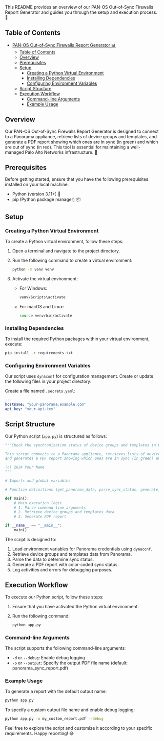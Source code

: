 This README provides an overview of our PAN-OS Out-of-Sync Firewalls Report Generator and guides you through the setup and execution process. 🚀

## Table of Contents

- [PAN-OS Out-of-Sync Firewalls Report Generator 📊](#pan-os-out-of-sync-firewalls-report-generator-)
  - [Table of Contents](#table-of-contents)
  - [Overview](#overview)
  - [Prerequisites](#prerequisites)
  - [Setup](#setup)
    - [Creating a Python Virtual Environment](#creating-a-python-virtual-environment)
    - [Installing Dependencies](#installing-dependencies)
    - [Configuring Environment Variables](#configuring-environment-variables)
  - [Script Structure](#script-structure)
  - [Execution Workflow](#execution-workflow)
    - [Command-line Arguments](#command-line-arguments)
    - [Example Usage](#example-usage)

## Overview

Our PAN-OS Out-of-Sync Firewalls Report Generator is designed to connect to a Panorama appliance, retrieve lists of device groups and templates, and generate a PDF report showing which ones are in sync (in green) and which are out of sync (in red). This tool is essential for maintaining a well-managed Palo Alto Networks infrastructure. 🎯

## Prerequisites

Before getting started, ensure that you have the following prerequisites installed on your local machine:

- Python (version 3.11+) 🐍
- pip (Python package manager) 📦

## Setup

### Creating a Python Virtual Environment

To create a Python virtual environment, follow these steps:

1. Open a terminal and navigate to the project directory.
2. Run the following command to create a virtual environment:

   ```bash
   python -m venv venv
   ```

3. Activate the virtual environment:

   - For Windows:

     ```bash
     venv\Scripts\activate
     ```

   - For macOS and Linux:

     ```bash
     source venv/bin/activate
     ```

### Installing Dependencies

To install the required Python packages within your virtual environment, execute:

```bash
pip install -r requirements.txt
```

### Configuring Environment Variables

Our script uses `dynaconf` for configuration management. Create or update the following files in your project directory:

Create a file named `.secrets.yaml`:

```yaml
---
hostname: "your-panorama.example.com"
api_key: "your-api-key"
```

## Script Structure

Our Python script (`app.py`) is structured as follows:

```python
"""Check the synchronization status of device groups and templates in Panorama and generate a PDF report.

This script connects to a Panorama appliance, retrieves lists of device groups and templates,
and generates a PDF report showing which ones are in sync (in green) and which are out of sync (in red).

(c) 2024 Your Name
"""

# Imports and global variables

# Function definitions (get_panorama_data, parse_sync_status, generate_pdf_report, etc.)

def main():
    # Main execution logic
    # 1. Parse command-line arguments
    # 2. Retrieve device groups and templates data
    # 3. Generate PDF report

if __name__ == "__main__":
    main()
```

The script is designed to:

1. Load environment variables for Panorama credentials using `dynaconf`.
2. Retrieve device groups and templates data from Panorama.
3. Parse the data to determine sync status.
4. Generate a PDF report with color-coded sync status.
5. Log activities and errors for debugging purposes.

## Execution Workflow

To execute our Python script, follow these steps:

1. Ensure that you have activated the Python virtual environment.
2. Run the following command:

   ```bash
   python app.py
   ```

### Command-line Arguments

The script supports the following command-line arguments:

- `-d` or `--debug`: Enable debug logging
- `-o` or `--output`: Specify the output PDF file name (default: panorama_sync_report.pdf)

### Example Usage

To generate a report with the default output name:

```bash
python app.py
```

To specify a custom output file name and enable debug logging:

```bash
python app.py -o my_custom_report.pdf --debug
```

Feel free to explore the script and customize it according to your specific requirements. Happy reporting! 😄